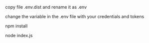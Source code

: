 copy file .env.dist and rename it as .env

change the variable in the .env file with your credentials and tokens

npm install

node index.js
